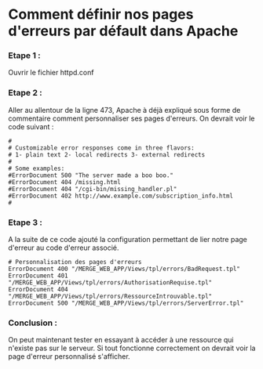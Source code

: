 # Comment définir nos pages d'erreurs par défault dans Apache

### Etape 1 :
Ouvrir le fichier httpd.conf

### Etape 2 :
Aller au allentour de la ligne 473, Apache à déjà expliqué sous forme de commentaire comment personnaliser ses pages d'erreurs.
On devrait voir le code suivant :

```
#
# Customizable error responses come in three flavors:
# 1- plain text 2- local redirects 3- external redirects
#
# Some examples:
#ErrorDocument 500 "The server made a boo boo."
#ErrorDocument 404 /missing.html
#ErrorDocument 404 "/cgi-bin/missing_handler.pl"
#ErrorDocument 402 http://www.example.com/subscription_info.html
#
```

### Etape 3 :
A la suite de ce code ajouté la configuration permettant de lier notre page d'erreur au code d'erreur associé.

```
# Personnalisation des pages d'erreurs
ErrorDocument 400 "/MERGE_WEB_APP/Views/tpl/errors/BadRequest.tpl"
ErrorDocument 401 "/MERGE_WEB_APP/Views/tpl/errors/AuthorisationRequise.tpl"
ErrorDocument 404 "/MERGE_WEB_APP/Views/tpl/errors/RessourceIntrouvable.tpl"
ErrorDocument 500 "/MERGE_WEB_APP/Views/tpl/errors/ServerError.tpl"
```

### Conclusion :
On peut maintenant tester en essayant à accéder à une ressource qui n'existe pas sur le serveur. Si tout fonctionne correctement on devrait voir la page d'erreur personnalisé s'afficher.